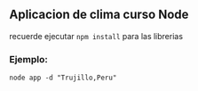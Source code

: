 ## Aplicacion de clima curso Node

recuerde ejecutar ```npm install``` para las librerias



### Ejemplo:
```
node app -d "Trujillo,Peru"
```
